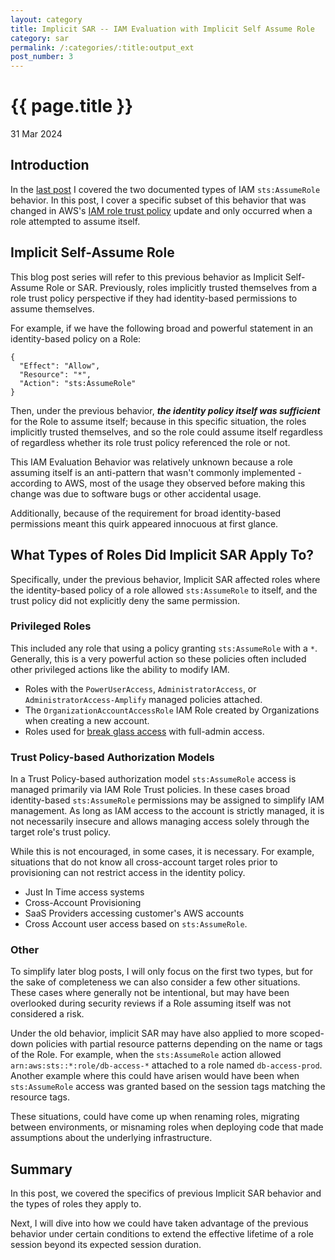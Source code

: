 ```yaml
---
layout: category
title: Implicit SAR -- IAM Evaluation with Implicit Self Assume Role
category: sar
permalink: /:categories/:title:output_ext
post_number: 3
---
```


{{ page.title }}
================

<p class="meta">31 Mar 2024</p>

## Introduction

In the [last post](sar-2-iam-evaluation.html) I covered the two documented types of IAM `sts:AssumeRole` behavior. In this post, I cover a specific subset of this behavior that was changed in AWS's [IAM role trust policy](https://aws.amazon.com/blogs/security/announcing-an-update-to-iam-role-trust-policy-behavior/) update and only occurred when a role attempted to assume itself.

## Implicit Self-Assume Role

This blog post series will refer to this previous behavior as Implicit Self-Assume Role or SAR. Previously, roles implicitly
trusted themselves from a role trust policy perspective if they had identity-based permissions to assume themselves.

For example, if we have the following broad and powerful statement in an identity-based policy on a Role:

```json5
{
  "Effect": "Allow",
  "Resource": "*",
  "Action": "sts:AssumeRole"
}
```

Then, under the previous behavior, ***the identity policy itself was sufficient*** for the Role to assume itself; because in this specific situation, the roles implicitly trusted themselves, and so the role could assume itself regardless of regardless whether its role trust policy referenced the role or not.

This IAM Evaluation Behavior was relatively unknown because a role assuming itself is an anti-pattern that wasn't commonly implemented - according to AWS, most of the usage they observed before making this change was due to software bugs or other accidental usage.

Additionally, because of the requirement for broad identity-based permissions meant this quirk appeared innocuous at first glance.

## What Types of Roles Did Implicit SAR Apply To?

Specifically, under the previous behavior, Implicit SAR affected roles where the identity-based policy of a role allowed `sts:AssumeRole` to itself, and the trust policy did not explicitly deny the same permission.

### __Privileged Roles__

This included any role that using a policy granting `sts:AssumeRole` with a `*`. Generally, this is a very powerful action so these policies often included other privileged actions like the ability to modify IAM.

* Roles with the `PowerUserAccess`, `AdministratorAccess`, or `AdministratorAccess-Amplify` managed policies attached.
* The `OrganizationAccountAccessRole` IAM Role created by Organizations when creating a new account.
* Roles used for [break glass access](https://docs.aws.amazon.com/whitepapers/latest/organizing-your-aws-environment/break-glass-access.html) with full-admin access.

### __Trust Policy-based Authorization Models__

In a Trust Policy-based authorization model `sts:AssumeRole` access is managed primarily via IAM Role Trust policies. In these cases broad identity-based `sts:AssumeRole` permissions may be assigned to simplify IAM management. As long as IAM access to the account is strictly managed, it is not necessarily insecure and allows managing access solely through the target role's trust policy.

While this is not encouraged, in some cases, it is necessary. For example, situations that do not know all cross-account target roles prior to provisioning can not restrict access in the identity policy.

* Just In Time access systems
* Cross-Account Provisioning
* SaaS Providers accessing customer's AWS accounts
* Cross Account user access based on `sts:AssumeRole`.

### __Other__

To simplify later blog posts, I will only focus on the first two types, but for the sake of completeness we can also consider a few other situations. These cases where generally not be intentional, but may have been overlooked during security reviews if a Role assuming itself was not considered a risk. 

Under the old behavior, implicit SAR may have also applied to more scoped-down policies with partial resource patterns depending on the name or tags of the Role. For example, when the `sts:AssumeRole` action allowed `arn:aws:sts::*:role/db-access-*` attached to a role named `db-access-prod`. Another example where this could have arisen would have been when `sts:AssumeRole` access was granted based on the session tags matching the resource tags.

These situations, could have come up when renaming roles, migrating between environments, or misnaming roles when deploying code that made assumptions about the underlying infrastructure.

## Summary

In this post, we covered the specifics of previous Implicit SAR behavior and the types of roles they apply to.

Next, I will dive into how we could have taken advantage of the previous behavior under certain conditions to extend the effective lifetime of a role session beyond its expected session duration.


